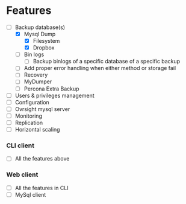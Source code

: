 # Features
- [ ] Backup database(s)
  - [x] Mysql Dump
    - [x] Filesystem
    - [x] Dropbox
  - [ ] Bin logs
    - [ ] Backup binlogs of a specific database of a specific backup 
  - [ ] Add proper error handling when either method or storage fail
  - [ ] Recovery
  - [ ] MyDumper
  - [ ] Percona Extra Backup
- [ ] Users & privileges management
- [ ] Configuration
- [ ] Ovrsight mysql server <!-- Creating an ovrsight managed Mysql database server -->
- [ ] Monitoring
- [ ] Replication
- [ ] Horizontal scaling

### CLI client
- [ ] All the features above

### Web client
- [ ] All the features in CLI
- [ ] MySql client